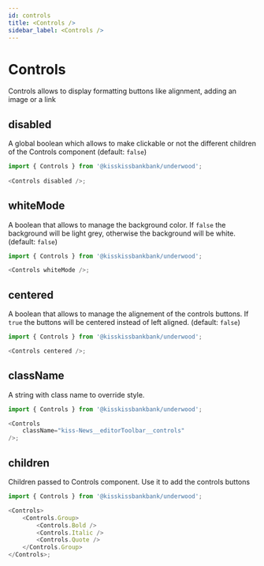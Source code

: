 ```yaml
---
id: controls
title: <Controls />
sidebar_label: <Controls />
---
```

# Controls

Controls allows to display formatting buttons like alignment, adding an image or a link


## disabled
A global boolean which allows to make clickable or not the different children of the Controls component (default: `false`)

```javascript
import { Controls } from '@kisskissbankbank/underwood';
 
<Controls disabled />;
```

## whiteMode
A boolean that allows to manage the background color. If `false` the background will be light grey, otherwise the background will be white. (default: `false`)

```javascript
import { Controls } from '@kisskissbankbank/underwood';

<Controls whiteMode />;
```

## centered
A boolean that allows to manage the alignement of the controls buttons. If `true` the buttons will be centered instead of left aligned. (default: `false`)

```javascript
import { Controls } from '@kisskissbankbank/underwood';

<Controls centered />;
```

## className
A string with class name to override style.

```javascript
import { Controls } from '@kisskissbankbank/underwood';

<Controls
    className="kiss-News__editorToolbar__controls"
/>;
```

## children
Children passed to Controls component. Use it to add the controls buttons

```javascript
import { Controls } from '@kisskissbankbank/underwood';

<Controls>
    <Controls.Group>
        <Controls.Bold />
        <Controls.Italic />
        <Controls.Quote />
    </Controls.Group>
</Controls>;
```
